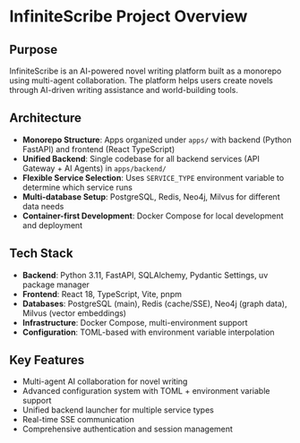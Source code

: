 # InfiniteScribe Project Overview

## Purpose
InfiniteScribe is an AI-powered novel writing platform built as a monorepo using multi-agent collaboration. The platform helps users create novels through AI-driven writing assistance and world-building tools.

## Architecture
- **Monorepo Structure**: Apps organized under `apps/` with backend (Python FastAPI) and frontend (React TypeScript)
- **Unified Backend**: Single codebase for all backend services (API Gateway + AI Agents) in `apps/backend/`
- **Flexible Service Selection**: Uses `SERVICE_TYPE` environment variable to determine which service runs
- **Multi-database Setup**: PostgreSQL, Redis, Neo4j, Milvus for different data needs
- **Container-first Development**: Docker Compose for local development and deployment

## Tech Stack
- **Backend**: Python 3.11, FastAPI, SQLAlchemy, Pydantic Settings, uv package manager
- **Frontend**: React 18, TypeScript, Vite, pnpm
- **Databases**: PostgreSQL (main), Redis (cache/SSE), Neo4j (graph data), Milvus (vector embeddings)
- **Infrastructure**: Docker Compose, multi-environment support
- **Configuration**: TOML-based with environment variable interpolation

## Key Features
- Multi-agent AI collaboration for novel writing
- Advanced configuration system with TOML + environment variable support
- Unified backend launcher for multiple service types
- Real-time SSE communication
- Comprehensive authentication and session management